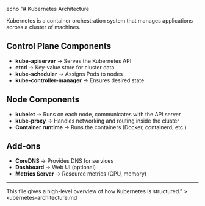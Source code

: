 echo "# Kubernetes Architecture

Kubernetes is a container orchestration system that manages applications across a cluster of machines.

## Control Plane Components
- **kube-apiserver** → Serves the Kubernetes API
- **etcd** → Key-value store for cluster data
- **kube-scheduler** → Assigns Pods to nodes
- **kube-controller-manager** → Ensures desired state

## Node Components
- **kubelet** → Runs on each node, communicates with the API server
- **kube-proxy** → Handles networking and routing inside the cluster
- **Container runtime** → Runs the containers (Docker, containerd, etc.)

## Add-ons
- **CoreDNS** → Provides DNS for services
- **Dashboard** → Web UI (optional)
- **Metrics Server** → Resource metrics (CPU, memory)

---

This file gives a high-level overview of how Kubernetes is structured." > kubernetes-architecture.md
